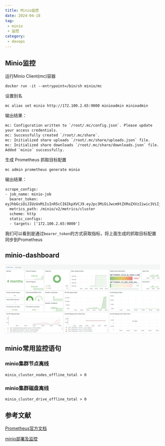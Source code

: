```yaml
---
title: Minio监控
date: 2024-04-18
tag:
 - minio
 - 监控
category:
 - devops
---
```


## Minio监控

运行Minio Client(mc)容器

```shell
docker run -it --entrypoint=/bin/sh minio/mc
```

设置别名

```shell
mc alias set minio http://172.100.2.65:9000 minioadmin minioadmin
```

输出结果：

```
mc: Configuration written to `/root/.mc/config.json`. Please update your access credentials.
mc: Successfully created `/root/.mc/share`.
mc: Initialized share uploads `/root/.mc/share/uploads.json` file.
mc: Initialized share downloads `/root/.mc/share/downloads.json` file.
Added `minio` successfully.
```

生成 Prometheus 抓取目标配置

```shell
mc admin prometheus generate minio
```

输出结果：

```shell
scrape_configs:
- job_name: minio-job
  bearer_token: eyJhbGciOiJIUzUxMiIsInR5cCI6IkpXVCJ9.eyJpc3MiOiJwcm9tZXRoZXVzIiwic3ViIjoibWluaW9hZG1pbiIsImV4cCI6NDg2NzAyNTgyOX0.QgEjjQvA1ieHhM8sxMxMhYGGOcmsN4dQT1lIcOHGe5Lo4ZTeTsgzKAq65HPBkFQ1RayMzolQ_R2J3aByVe_ZNw
  metrics_path: /minio/v2/metrics/cluster
  scheme: http
  static_configs:
  - targets: ['172.100.2.65:9000']
```

我们可以看到是通过`bearer_token`的方式获取指标，将上面生成的抓取目标配置同步到Prometheus

## minio-dashboard

![minio-dashboard](./images/minio-dashboard.png)

## minio常用监控语句

### minio集群节点离线

```promQL
minio_cluster_nodes_offline_total > 0
```

### minio集群磁盘离线

```promQL
minio_cluster_drive_offline_total > 0
```

## 参考文献

[Prometheus官方文档](https://min.io/docs/minio/linux/operations/monitoring/collect-minio-metrics-using-prometheus.html?ref=docs-redirect)

[minio部署及监控](https://www.cnblogs.com/zmh520/p/17771438.html)
